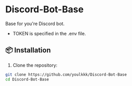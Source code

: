 # Discord-Bot-Base
Base for you're Discord bot.

- TOKEN is specified in the .env file.

## 📦 Installation

1. Clone the repository:
```bash
git clone https://github.com/youlkkk/Discord-Bot-Base
cd Discord-Bot-Base
